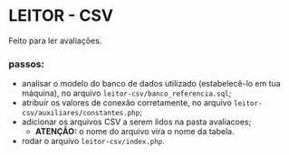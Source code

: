# LEITOR - CSV
 Feito para ler avaliações.

### passos:
- analisar o modelo do banco de dados utilizado (estabelecê-lo em tua máquina), no arquivo `leitor-csv/banco_referencia.sql`;
- atribuir os valores de conexão corretamente, no arquivo `leitor-csv/auxiliares/constantes.php`;
- adicionar os arquivos CSV a serem lidos na pasta avaliacoes;
  - **ATENÇÃO:** o nome do arquivo vira o nome da tabela.
- rodar o arquivo `leitor-csv/index.php`.
